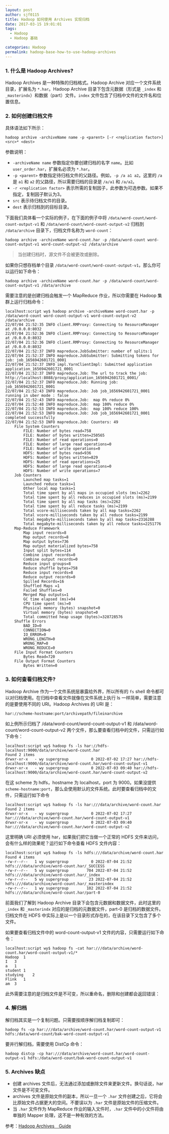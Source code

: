 ```yaml
---
layout: post
author: sjf0115
title: Hadoop 如何使用 Archives 实现归档
date: 2017-03-15 19:01:01
tags:
  - Hadoop
  - Hadoop 基础

categories: Hadoop
permalink: hadoop-base-how-to-use-hadoop-archives
---
```


### 1. 什么是 Hadoop Archives?

Hadoop Archives 是一种特殊的归档格式。Hadoop Archive 对应一个文件系统目录，扩展名为 `*.har`。Hadoop Archive 目录下包含元数据（形式是 `_index` 和 `_masterindx`）和数据（part）文件。`index` 文件包含了归档中文件的文件名和位置信息。

### 2. 如何创建归档文件

具体语法如下所示：
```
hadoop archive -archiveName name -p <parent> [-r <replication factor>] <src>* <dest>
```
参数说明：
- `-archiveName name` 参数指定你要创建归档的名字 `name`。比如 `user_order.har`，扩展名必须为 `*.har`。
- `-p <parent>` 参数指定待归档文件的父路径。例如，`-p /a a1 a2`。这里的 `/a` 是 `a1` 和 `a2` 的父路径，所以需要归档的目录是 `/a/a1` 和 `/a/a2`。
- `-r <replication factor>` 表示所需的复制因子，此参数为可选参数。如果不指定，复制因子默认为3。
- `src` 表示待归档文件的目录。
- `dest` 表示归档到的目标目录。

下面我们具体看一个实际的例子，在下面的例子中将 `/data/word-count/word-count-output-v1` 和 `/data/word-count/word-count-output-v2` 归档到 `/data/archive` 目录下，归档文件名称为 `word-count`：
```
hadoop archive -archiveName word-count.har -p /data/word-count word-count-output-v1 word-count-output-v2 /data/archive
```
> 当创建归档时，源文件不会被更改或删除。

如果你只想存档单个目录 `/data/word-count/word-count-output-v1`，那么你可以运行如下命令：
```
hadoop archive -archiveName word-count.har -p /data/word-count/word-count-output-v1 /data/archive
```

需要注意的是创建归档会触发一个 MapReduce 作业，所以你需要在 Hadoop 集群上运行归档命令：
```
localhost:script wy$ hadoop archive -archiveName word-count.har -p /data/word-count word-count-output-v1 word-count-output-v2 /data/archive
22/07/04 21:52:35 INFO client.RMProxy: Connecting to ResourceManager at /0.0.0.0:8032
22/07/04 21:52:36 INFO client.RMProxy: Connecting to ResourceManager at /0.0.0.0:8032
22/07/04 21:52:36 INFO client.RMProxy: Connecting to ResourceManager at /0.0.0.0:8032
22/07/04 21:52:37 INFO mapreduce.JobSubmitter: number of splits:1
22/07/04 21:52:37 INFO mapreduce.JobSubmitter: Submitting tokens for job: job_1656942601721_0001
22/07/04 21:52:37 INFO impl.YarnClientImpl: Submitted application application_1656942601721_0001
22/07/04 21:52:37 INFO mapreduce.Job: The url to track the job: http://localhost:8088/proxy/application_1656942601721_0001/
22/07/04 21:52:37 INFO mapreduce.Job: Running job: job_1656942601721_0001
22/07/04 21:52:43 INFO mapreduce.Job: Job job_1656942601721_0001 running in uber mode : false
22/07/04 21:52:43 INFO mapreduce.Job:  map 0% reduce 0%
22/07/04 21:52:48 INFO mapreduce.Job:  map 100% reduce 0%
22/07/04 21:52:53 INFO mapreduce.Job:  map 100% reduce 100%
22/07/04 21:52:53 INFO mapreduce.Job: Job job_1656942601721_0001 completed successfully
22/07/04 21:52:53 INFO mapreduce.Job: Counters: 49
	File System Counters
		FILE: Number of bytes read=758
		FILE: Number of bytes written=250565
		FILE: Number of read operations=0
		FILE: Number of large read operations=0
		FILE: Number of write operations=0
		HDFS: Number of bytes read=936
		HDFS: Number of bytes written=829
		HDFS: Number of read operations=25
		HDFS: Number of large read operations=0
		HDFS: Number of write operations=7
	Job Counters
		Launched map tasks=1
		Launched reduce tasks=1
		Other local map tasks=1
		Total time spent by all maps in occupied slots (ms)=2262
		Total time spent by all reduces in occupied slots (ms)=2199
		Total time spent by all map tasks (ms)=2262
		Total time spent by all reduce tasks (ms)=2199
		Total vcore-milliseconds taken by all map tasks=2262
		Total vcore-milliseconds taken by all reduce tasks=2199
		Total megabyte-milliseconds taken by all map tasks=2316288
		Total megabyte-milliseconds taken by all reduce tasks=2251776
	Map-Reduce Framework
		Map input records=8
		Map output records=8
		Map output bytes=736
		Map output materialized bytes=758
		Input split bytes=114
		Combine input records=0
		Combine output records=0
		Reduce input groups=8
		Reduce shuffle bytes=758
		Reduce input records=8
		Reduce output records=0
		Spilled Records=16
		Shuffled Maps =1
		Failed Shuffles=0
		Merged Map outputs=1
		GC time elapsed (ms)=94
		CPU time spent (ms)=0
		Physical memory (bytes) snapshot=0
		Virtual memory (bytes) snapshot=0
		Total committed heap usage (bytes)=328728576
	Shuffle Errors
		BAD_ID=0
		CONNECTION=0
		IO_ERROR=0
		WRONG_LENGTH=0
		WRONG_MAP=0
		WRONG_REDUCE=0
	File Input Format Counters
		Bytes Read=720
	File Output Format Counters
		Bytes Written=0
```

### 3. 如何查看归档文件?

Hadoop Archive 作为一个文件系统层暴露给外界，所以所有的 `fs` shell 命令都可以对归档使用。在归档中查看文件就像在文件系统上执行 ls 一样简单，需要注意的是要使用不同的 URI。Hadoop Archives 的 URI 是：
```
har://scheme-hostname:port/archivepath/fileinarchive
```
如上例所示归档了 /data/word-count/word-count-output-v1 和 /data/word-count/word-count-output-v2 两个文件，那么要查看归档中的文件，只需运行如下命令：
```
localhost:script wy$ hadoop fs -ls har://hdfs-localhost:9000/data/archive/word-count.har
Found 2 items
drwxr-xr-x   - wy supergroup          0 2022-07-02 17:27 har://hdfs-localhost:9000/data/archive/word-count.har/word-count-output-v1
drwxr-xr-x   - wy supergroup          0 2022-07-03 09:40 har://hdfs-localhost:9000/data/archive/word-count.har/word-count-output-v2
```
在这 scheme 为 hdfs，hostname 为 localhost，port 为 9000。如果没提供 `scheme-hostname:port`，那么会使用默认的文件系统。此时要查看归档中的文件，只需运行如下命令
```
localhost:script wy$ hadoop fs -ls har:///data/archive/word-count.har
Found 2 items
drwxr-xr-x   - wy supergroup          0 2022-07-02 17:27 har:///data/archive/word-count.har/word-count-output-v1
drwxr-xr-x   - wy supergroup          0 2022-07-03 09:40 har:///data/archive/word-count.har/word-count-output-v2
```

这里明确 URI 必须使用 har，如果我们把它当做一个正常的 HDFS 文件来访问，会有什么样的效果呢？运行如下命令查看 HDFS 文件内容：
```
localhost:script wy$ hadoop fs -ls hdfs:///data/archive/word-count.har
Found 4 items
-rw-r--r--   1 wy supergroup          0 2022-07-04 21:52 hdfs:///data/archive/word-count.har/_SUCCESS
-rw-r--r--   5 wy supergroup        704 2022-07-04 21:52 hdfs:///data/archive/word-count.har/_index
-rw-r--r--   5 wy supergroup         23 2022-07-04 21:52 hdfs:///data/archive/word-count.har/_masterindex
-rw-r--r--   1 wy supergroup        102 2022-07-04 21:52 hdfs:///data/archive/word-count.har/part-0
```
前面我们了解到 Hadoop Archive 目录下会包含元数据和数据文件，此时这里的 `_index` 和 `_masterindx` 对应的是归档的元数据文件，part-0 是归档的数据文件。归档文件在 HDFS 中实际上是以一个目录形式存在的，在该目录下又包含了多个文件。

如果要查看归档文件中的 word-count-output-v1 文件的内容，只需要运行如下命令：
```
localhost:script wy$ hadoop fs -cat har:///data/archive/word-count.har/word-count-output-v1/*
Hadoop	1
I	3
a	1
student	1
studying	2
Flink	1
am	3
```

此外需要注意的是归档文件是不可变，所以重命名，删除和创建都会返回错误：

### 4. 解归档

解归档其实是一个复制问题。只需要按顺序解归档复制即可：
```
hadoop fs -cp har:///data/archive/word-count.har/word-count-output-v1 hdfs:/data/word-count/bak-word-count-output-v1
```
要并行解归档，需要使用 DistCp 命令：
```
hadoop distcp -cp har:///data/archive/word-count.har/word-count-output-v1 hdfs:/data/word-count/bak-word-count-output-v1
```

### 5. Archives 缺点

- 创建 archives 文件后，无法通过添加或删除文件来更新文件。换句话说，har 文件是不可变文件。
- archives 文件是原始文件的副本，所以一旦一个 `.har` 文件创建之后，它将会比原始文件占据更大的空间。不要误以为 `.har` 文件是原始文件的压缩文件。
- 当 `.har` 文件作为 MapReduce 作业的输入文件时，`.har` 文件中的小文件将由单独的 Mapper 处理，这不是一种有效的方法。


参考：[Hadoop Archives　Guide](http://hadoop.apache.org/docs/current/hadoop-archives/HadoopArchives.html)
